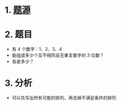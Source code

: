 # 1. [题源](https://fishc.com.cn/forum.php?mod=viewthread&tid=84666&ctid=588)


# 2. 题目

- 有 4 个数字：1、2、3、4
- 能组成多少个互不相同且无重复数字的 3 位数？
- 各是多少？


# 3. 分析

- 可以先写出所有可能的排列，再去掉不满足条件的排列

